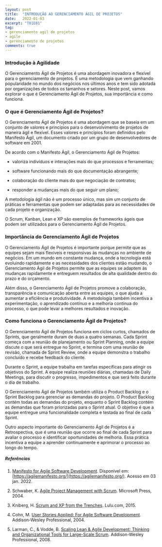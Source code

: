 ```yaml
---
layout: post
title:  "INTRODUÇÃO AO GERENCIAMENTO ÁGIL DE PROJETOS"
date:   2022-01-03
excerpt: "T01E01"
tag:
- gerenciamento agil de projetos
- agile
- gerenciamento de projetos
comments: true
---
```

### Introdução à Agilidade
O Gerenciamento Ágil de Projetos é uma abordagem inovadora e flexível para o gerenciamento de projetos. É uma metodologia que vem ganhando popularidade no mundo dos negócios nos últimos anos e tem sido adotada por organizações de todos os tamanhos e setores. Neste post, vamos explorar o que é Gerenciamento Ágil de Projetos, sua importância e como funciona.

### O que é Gerenciamento Ágil de Projetos?

O Gerenciamento Ágil de Projetos é uma abordagem que se baseia em um conjunto de valores e princípios para o desenvolvimento de projetos de maneira ágil e flexível. Esses valores e princípios foram definidos pelo Manifesto Ágil, um documento criado por um grupo de desenvolvedores de software em 2001.

De acordo com o Manifesto Ágil, o Gerenciamento Ágil de Projetos:
- valoriza indivíduos e interações mais do que processos e ferramentas;

- software funcionando mais do que documentação abrangente;

- colaboração do cliente mais do que negociação de contratos;

- responder a mudanças mais do que seguir um plano;

A metodologia ágil não é um processo único, mas sim um conjunto de práticas e ferramentas que podem ser adaptadas para as necessidades de cada projeto e organização. 

O Scrum, Kanban, Lean e XP são exemplos de frameworks ágeis que podem ser utilizados para o Gerenciamento Ágil de Projetos.

### Importância do Gerenciamento Ágil de Projetos

O Gerenciamento Ágil de Projetos é importante porque permite que as equipes sejam mais flexíveis e responsivas às mudanças no ambiente de negócios. Em um mundo em constante mudança, onde a tecnologia está evoluindo rapidamente e as necessidades dos clientes estão mudando, o Gerenciamento Ágil de Projetos permite que as equipes se adaptem às mudanças rapidamente e entreguem resultados de alta qualidade dentro do prazo e do orçamento.

Além disso, o Gerenciamento Ágil de Projetos promove a colaboração, transparência e comunicação aberta entre as equipes, o que ajuda a aumentar a eficiência e produtividade. A metodologia também incentiva a experimentação, o aprendizado contínuo e a melhoria contínua do processo, o que pode levar a melhores resultados e inovação.

### Como funciona o Gerenciamento Ágil de Projetos?

O Gerenciamento Ágil de Projetos funciona em ciclos curtos, chamados de Sprints, que geralmente duram de duas a quatro semanas. Cada Sprint começa com a reunião de planejamento ou Sprint Planning, onde a equipe discute o que será entregue no Sprint, e termina com uma reunião de revisão, chamada de Sprint Review, onde a equipe demonstra o trabalho concluído e recebe feedback do cliente.

Durante o Sprint, a equipe trabalha em tarefas específicas para atingir os objetivos do Sprint. A equipe realiza reuniões diárias, chamadas de Daily Meetings, para discutir o progresso, impedimentos e que será feito durante o dia de trabalho.

O Gerenciamento Ágil de Projetos também utiliza o Product Backlog e o Sprint Backlog para gerenciar as demandas do projeto. O Product Backlog contém todas as demandas do projeto, enquanto o Sprint Backlog contém as demandas que foram priorizadas para o Sprint atual. O objetivo é que a equipe entregue uma funcionalidade completa e testada ao final de cada Sprint.

Outro aspecto importante do Gerenciamento Ágil de Projetos é a Retrospectiva, que é uma reunião que ocorre ao final de cada Sprint para avaliar o processo e identificar oportunidades de melhoria. Essa prática incentiva a equipe a aprender continuamente e aprimorar o processo ao longo do tempo.


##### Referências
1. [Manifesto for Agile Software Development](https://agilemanifesto.org/). Disponível em: [https://agilemanifesto.org/](https://agilemanifesto.org/). Acesso em 03 jan. 2022.

2. Schwaber, K. [Agile Project Management with Scrum](https://amzn.to/3A6kAGt). Microsoft Press, 2004.

3. Kniberg, H. [Scrum and XP from the Trenches](https://amzn.to/40guTCv). Lulu.com, 2015.

4. Cohn, M. [User Stories Applied: For Agile Software Development](https://amzn.to/3A3OzPp). Addison-Wesley Professional, 2004.

5. Larman, C., & Vodde, B. [Scaling Lean & Agile Development: Thinking and Organizational Tools for Large-Scale Scrum](https://amzn.to/3GQMPwD). Addison-Wesley Professional, 2008.